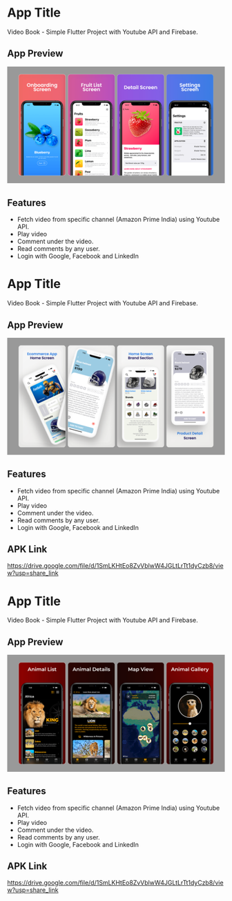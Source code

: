 # App Title

Video Book - Simple Flutter Project with Youtube API and Firebase.

## App Preview

![Alt text](/screen_shots/fruits_app.png?raw=true "Optional Title")

## Features

- Fetch video from specific channel (Amazon Prime India) using Youtube API.
- Play video 
- Comment under the video.
- Read comments by any user. 
- Login with Google, Facebook and LinkedIn


# App Title

Video Book - Simple Flutter Project with Youtube API and Firebase.

## App Preview

![Alt text](/screen_shots/touch_down_app.png?raw=true "Optional Title")

## Features

- Fetch video from specific channel (Amazon Prime India) using Youtube API.
- Play video 
- Comment under the video.
- Read comments by any user. 
- Login with Google, Facebook and LinkedIn


## APK Link
https://drive.google.com/file/d/1SmLKHtEo8ZvVblwW4JGLtLrTt1dyCzb8/view?usp=share_link


# App Title

Video Book - Simple Flutter Project with Youtube API and Firebase.

## App Preview

![Alt text](/screen_shots/animal_list_app.png?raw=true "Optional Title")

## Features

- Fetch video from specific channel (Amazon Prime India) using Youtube API.
- Play video 
- Comment under the video.
- Read comments by any user. 
- Login with Google, Facebook and LinkedIn


## APK Link
https://drive.google.com/file/d/1SmLKHtEo8ZvVblwW4JGLtLrTt1dyCzb8/view?usp=share_link


